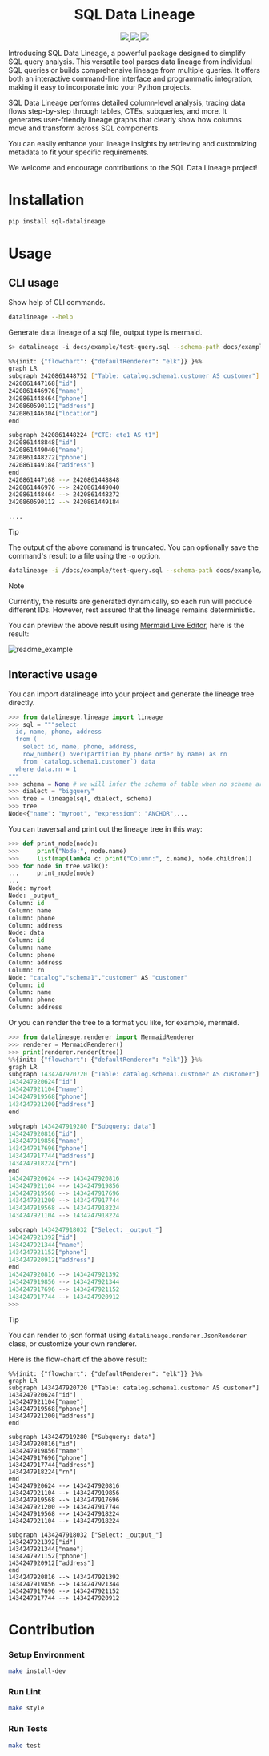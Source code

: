 <div align="center">
<br>
<h1>SQL Data Lineage</h1>
<p>
  <a href="https://github.com/viplazylmht/sql-datalineage/actions/workflows/python-package.yml">
    <img src="https://img.shields.io/github/actions/workflow/status/viplazylmht/sql-datalineage/python-package.yml">
  </a>
  <a href="https://github.com/viplazylmht/sql-datalineage/actions/workflows/python-publish.yml">
    <img src="https://img.shields.io/github/actions/workflow/status/viplazylmht/sql-datalineage/python-publish.yml?label=publish">
  </a>
  <a href="https://pypi.org/project/sql-datalineage">
    <img src="https://img.shields.io/pypi/v/sql-datalineage?color=cyan">
  </a>
</p>
</div>

Introducing SQL Data Lineage, a powerful package designed to simplify SQL query analysis. This versatile tool parses data lineage from individual SQL queries or builds comprehensive lineage from multiple queries. It offers both an interactive command-line interface and programmatic integration, making it easy to incorporate into your Python projects.

SQL Data Lineage performs detailed column-level analysis, tracing data flows step-by-step through tables, CTEs, subqueries, and more. It generates user-friendly lineage graphs that clearly show how columns move and transform across SQL components.

You can easily enhance your lineage insights by retrieving and customizing metadata to fit your specific requirements.

We welcome and encourage contributions to the SQL Data Lineage project!


# Installation
```bash
pip install sql-datalineage
```

# Usage

## CLI usage

Show help of CLI commands.
```bash
datalineage --help
```

Generate data lineage of a sql file, output type is mermaid.
```bash
$> datalineage -i docs/example/test-query.sql --schema-path docs/example/test-schema.json -r mermaid

%%{init: {"flowchart": {"defaultRenderer": "elk"}} }%%
graph LR
subgraph 2420861448752 ["Table: catalog.schema1.customer AS customer"]
2420861447168["id"]
2420861446976["name"]
2420861448464["phone"]
2420860590112["address"]
2420861446304["location"]
end

subgraph 2420861448224 ["CTE: cte1 AS t1"]
2420861448848["id"]
2420861449040["name"]
2420861448272["phone"]
2420861449184["address"]
end
2420861447168 --> 2420861448848
2420861446976 --> 2420861449040
2420861448464 --> 2420861448272
2420860590112 --> 2420861449184

....
```

> [!TIP]
> The output of the above command is truncated. You
> can optionally save the command's result to a file
> using the `-o` option.
> ```bash
> datalineage -i /docs/example/test-query.sql --schema-path docs/example/test-schema.json -o docs/example/output.mermaid -r mermaid
> ```

> [!NOTE]
> Currently, the results are generated dynamically, so
> each run will produce different IDs. However, rest
> assured that the lineage remains deterministic.


You can preview the above result using [Mermaid Live Editor](https://mermaid.live/view#pako:eNqdV1Fv2zYQ_iuCgAAdkDoUJVKUHwYEWd_WDWjyMKwqBFqibW2ypErU1sDwf--RslLzQgfD_GSRH8m77767I49h2VUqXIc3N8e6rfU6OObhtun-Lfdy0Hlovyu1lVOjP6m2UoMazGgequbvPDydgtPNTd7uBtnvg18_5e04beYPmlAieJQkImU0-JyHT3LTqHVQSi2bbrcay706yGhVTqPuDmoI7h-D5X8efsnblw3SiAtYX1fuMM9SDsOtPCh3QiQ8gYl-37WXM4RlJIoozMiqGtQ4ou1iYlY1HRhYd62dBIfz1usTpYnx6eHpA3ikVWSs1xGyQyQ-uzOSEL_dNKUeu82SSCTIbmuaQ1Hw_v3PgXM4IssFGDMQaWgHMAdxh3YAq67Qk0T8jZBPoxqKSh06u6wuR8Peq0FEQUITH5mM-snMeGTUIXd4PKbCTzJPY7Ni0WDxV7dBS1Ornl4OqtVv6yOLU_6iD33oC9CIlcj8Fx0sBPG5xq2MX7sGxFOfa2lmHUCuxcwuID7XXBEZit0IG8sQ2UgCYCMi3QWYoxH7LsAYjYLwA7DYfkVlKXGSkFqGqUtKzLzFIxNE-HUjmF831AbJpxtu89nPqWHQddgYhKKMOAXTULQxgHEUdgSgL2FbGERx5YmfU0ZNlv__Yp2JNLH8uXzDMKE-McOEEN58zIC4-EqxhlXcltb_VKwZiYXVyaNqVAkd7rGUjRwCAH6d1PDs7kxSW2oP8ltx9uEyoPN8ob71nwH08f6PdwsLq7r6CeBfgGj4BQ4e0XMZiwXgLSJECGv32dB1UHwtCMr5mT4s7zM_iG7CCSEZ98qYRYImV3ojI8y22u3UNIUnZeYUM5R50sYGEeY8bM5dCtUDcAg1SwTgTmMzXeoCcHYR9U5nB-spcm6J6MPvvz3cP73T0cq4eQvVxP7xRHZe95alrwCQ128DgMdLacHhwKfvbAtFRQuVAAcwpwCqETG9UlZFxi_Tpegm3U-6cCVBCff0Yxal1FtXWcRiv_CSNPZfyhiD3IivCY_BlYdT4RWeXTnX8WvCMzJzg2EcQhmEZAOuoUxCAHbZyqzMkHTjy2Zow_8DsLiLBHEBOHuMsgvtYHtDeBtCSTrIuoKb_TFvA7iva6jgar66l88bNfRTCxf4vD0BWE66e3xuy3Cth0ndhkM37fbLx9RXUqtfagk6OSyDvWz_7Dr43MpmfAF9qGrdDS-DTSfhwRCuj6F-7s0jY1ePGo4ru3Zb78z4NDQwvNe6H9d3d2Z6tav1ftqsyu5wN9aVeYXs_8n4HadcSBoruCBIFsdVuYHauaVJtK1SElEJT5HbUNnzP84vGvuwOX0HCJN90Q), here is the result:

![readme_example](https://raw.github.com/viplazylmht/sql-datalineage/master/docs/img/readme_example.svg)


## Interactive usage

You can import datalineage into your project and generate the lineage tree directly.

```python
>>> from datalineage.lineage import lineage
>>> sql = """select  
  id, name, phone, address
  from (
    select id, name, phone, address,
    row_number() over(partition by phone order by name) as rn    
    from `catalog.schema1.customer`) data
  where data.rn = 1
"""
>>> schema = None # we will infer the schema of table when no schema are provided
>>> dialect = "bigquery"
>>> tree = lineage(sql, dialect, schema)
>>> tree
Node<{"name": "myroot", "expression": "ANCHOR",...
```

You can traversal and print out the lineage tree in this way:
```python
>>> def print_node(node):
>>>     print("Node:", node.name)
>>>     list(map(lambda c: print("Column:", c.name), node.children))
>>> for node in tree.walk():
...     print_node(node)
... 
Node: myroot
Node: _output_
Column: id
Column: name
Column: phone
Column: address
Node: data
Column: id
Column: name
Column: phone
Column: address
Column: rn
Node: "catalog"."schema1"."customer" AS "customer"
Column: id
Column: name
Column: phone
Column: address
```

Or you can render the tree to a format you like, for example, mermaid.
```python
>>> from datalineage.renderer import MermaidRenderer
>>> renderer = MermaidRenderer()
>>> print(renderer.render(tree))
%%{init: {"flowchart": {"defaultRenderer": "elk"}} }%%
graph LR
subgraph 1434247920720 ["Table: catalog.schema1.customer AS customer"]
1434247920624["id"]
1434247921104["name"]
1434247919568["phone"]
1434247921200["address"]
end

subgraph 1434247919280 ["Subquery: data"]
1434247920816["id"]
1434247919856["name"]
1434247917696["phone"]
1434247917744["address"]
1434247918224["rn"]
end
1434247920624 --> 1434247920816
1434247921104 --> 1434247919856
1434247919568 --> 1434247917696
1434247921200 --> 1434247917744
1434247919568 --> 1434247918224
1434247921104 --> 1434247918224

subgraph 1434247918032 ["Select: _output_"]
1434247921392["id"]
1434247921344["name"]
1434247921152["phone"]
1434247920912["address"]
end
1434247920816 --> 1434247921392
1434247919856 --> 1434247921344
1434247917696 --> 1434247921152
1434247917744 --> 1434247920912
>>>
```
> [!TIP]
> You can render to json format using `datalineage.renderer.JsonRenderer` class, or customize your own renderer.
> 
> Here is the flow-chart of the above result:
> ```mermaid
> %%{init: {"flowchart": {"defaultRenderer": "elk"}} }%%
> graph LR
> subgraph 1434247920720 ["Table: catalog.schema1.customer AS customer"]
> 1434247920624["id"]
> 1434247921104["name"]
> 1434247919568["phone"]
> 1434247921200["address"]
> end
> 
> subgraph 1434247919280 ["Subquery: data"]
> 1434247920816["id"]
> 1434247919856["name"]
> 1434247917696["phone"]
> 1434247917744["address"]
> 1434247918224["rn"]
> end
> 1434247920624 --> 1434247920816
> 1434247921104 --> 1434247919856
> 1434247919568 --> 1434247917696
> 1434247921200 --> 1434247917744
> 1434247919568 --> 1434247918224
> 1434247921104 --> 1434247918224
> 
> subgraph 1434247918032 ["Select: _output_"]
> 1434247921392["id"]
> 1434247921344["name"]
> 1434247921152["phone"]
> 1434247920912["address"]
> end
> 1434247920816 --> 1434247921392
> 1434247919856 --> 1434247921344
> 1434247917696 --> 1434247921152
> 1434247917744 --> 1434247920912
> ```


# Contribution

### Setup Environment
```bash
make install-dev
```

### Run Lint
```bash
make style
```

### Run Tests
```bash
make test
```
